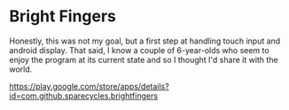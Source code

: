 Bright Fingers
==============

Honestly, this was not my goal, but a first step at handling touch input and android display.  That said, I know a couple of 6-year-olds who seem
to enjoy the program at its current state and so I thought I'd share it
with the world.

https://play.google.com/store/apps/details?id=com.github.sparecycles.brightfingers
